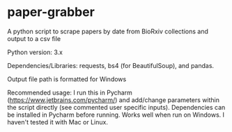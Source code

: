 # paper-grabber
A python script to scrape papers by date from BioRxiv collections and output to a csv file

Python version: 3.x

Dependencies/Libraries: 
requests, bs4 (for BeautifulSoup), and pandas.

Output file path is formatted for Windows

Recommended usage:
I run this in Pycharm (https://www.jetbrains.com/pycharm/) and add/change parameters within the script directly (see commented user specific inputs). 
Dependencies can be installed in Pycharm before running. 
Works well when run on Windows. I haven't tested it with Mac or Linux. 
